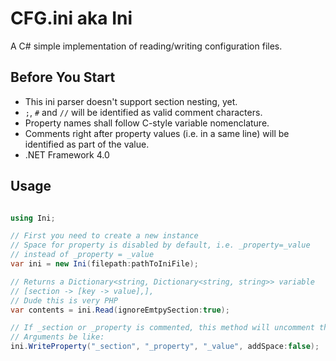 # CFG.ini aka Ini

A C# simple implementation of reading/writing configuration files.

## Before You Start

* This ini parser doesn't support section nesting, yet.
* `;`, `#` and `//` will be identified as valid comment characters.
* Property names shall follow C-style variable nomenclature.
* Comments right after property values (i.e. in a same line) will be 
identified as part of the value.
* .NET Framework 4.0

## Usage

```C#

using Ini;

// First you need to create a new instance
// Space for property is disabled by default, i.e. _property=_value 
// instead of _property = _value
var ini = new Ini(filepath:pathToIniFile);

// Returns a Dictionary<string, Dictionary<string, string>> variable
// [section -> [key -> value],],
// Dude this is very PHP
var contents = ini.Read(ignoreEmtpySection:true);

// If _section or _property is commented, this method will uncomment them
// Arguments be like:
ini.WriteProperty("_section", "_property", "_value", addSpace:false);

```
